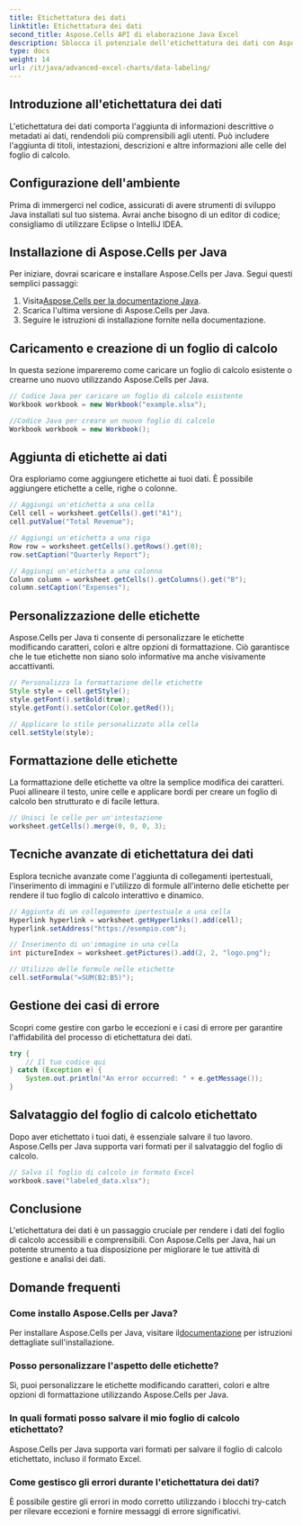 ```yaml
---
title: Etichettatura dei dati
linktitle: Etichettatura dei dati
second_title: Aspose.Cells API di elaborazione Java Excel
description: Sblocca il potenziale dell'etichettatura dei dati con Aspose.Cells per Java. Impara le tecniche passo dopo passo.
type: docs
weight: 14
url: /it/java/advanced-excel-charts/data-labeling/
---
```


## Introduzione all'etichettatura dei dati

L'etichettatura dei dati comporta l'aggiunta di informazioni descrittive o metadati ai dati, rendendoli più comprensibili agli utenti. Può includere l'aggiunta di titoli, intestazioni, descrizioni e altre informazioni alle celle del foglio di calcolo.

## Configurazione dell'ambiente

Prima di immergerci nel codice, assicurati di avere strumenti di sviluppo Java installati sul tuo sistema. Avrai anche bisogno di un editor di codice; consigliamo di utilizzare Eclipse o IntelliJ IDEA.

## Installazione di Aspose.Cells per Java

Per iniziare, dovrai scaricare e installare Aspose.Cells per Java. Segui questi semplici passaggi:

1.  Visita[Aspose.Cells per la documentazione Java](https://reference.aspose.com/cells/java/).
2. Scarica l'ultima versione di Aspose.Cells per Java.
3. Seguire le istruzioni di installazione fornite nella documentazione.

## Caricamento e creazione di un foglio di calcolo

In questa sezione impareremo come caricare un foglio di calcolo esistente o crearne uno nuovo utilizzando Aspose.Cells per Java.

```java
// Codice Java per caricare un foglio di calcolo esistente
Workbook workbook = new Workbook("example.xlsx");

//Codice Java per creare un nuovo foglio di calcolo
Workbook workbook = new Workbook();
```

## Aggiunta di etichette ai dati

Ora esploriamo come aggiungere etichette ai tuoi dati. È possibile aggiungere etichette a celle, righe o colonne.

```java
// Aggiungi un'etichetta a una cella
Cell cell = worksheet.getCells().get("A1");
cell.putValue("Total Revenue");

// Aggiungi un'etichetta a una riga
Row row = worksheet.getCells().getRows().get(0);
row.setCaption("Quarterly Report");

// Aggiungi un'etichetta a una colonna
Column column = worksheet.getCells().getColumns().get("B");
column.setCaption("Expenses");
```

## Personalizzazione delle etichette

Aspose.Cells per Java ti consente di personalizzare le etichette modificando caratteri, colori e altre opzioni di formattazione. Ciò garantisce che le tue etichette non siano solo informative ma anche visivamente accattivanti.

```java
// Personalizza la formattazione delle etichette
Style style = cell.getStyle();
style.getFont().setBold(true);
style.getFont().setColor(Color.getRed());

// Applicare lo stile personalizzato alla cella
cell.setStyle(style);
```

## Formattazione delle etichette

La formattazione delle etichette va oltre la semplice modifica dei caratteri. Puoi allineare il testo, unire celle e applicare bordi per creare un foglio di calcolo ben strutturato e di facile lettura.

```java
// Unisci le celle per un'intestazione
worksheet.getCells().merge(0, 0, 0, 3);
```

## Tecniche avanzate di etichettatura dei dati

Esplora tecniche avanzate come l'aggiunta di collegamenti ipertestuali, l'inserimento di immagini e l'utilizzo di formule all'interno delle etichette per rendere il tuo foglio di calcolo interattivo e dinamico.

```java
// Aggiunta di un collegamento ipertestuale a una cella
Hyperlink hyperlink = worksheet.getHyperlinks().add(cell);
hyperlink.setAddress("https://esempio.com");

// Inserimento di un'immagine in una cella
int pictureIndex = worksheet.getPictures().add(2, 2, "logo.png");

// Utilizzo delle formule nelle etichette
cell.setFormula("=SUM(B2:B5)");
```

## Gestione dei casi di errore

Scopri come gestire con garbo le eccezioni e i casi di errore per garantire l'affidabilità del processo di etichettatura dei dati.

```java
try {
    // Il tuo codice qui
} catch (Exception e) {
    System.out.println("An error occurred: " + e.getMessage());
}
```

## Salvataggio del foglio di calcolo etichettato

Dopo aver etichettato i tuoi dati, è essenziale salvare il tuo lavoro. Aspose.Cells per Java supporta vari formati per il salvataggio del foglio di calcolo.

```java
// Salva il foglio di calcolo in formato Excel
workbook.save("labeled_data.xlsx");
```

## Conclusione

L'etichettatura dei dati è un passaggio cruciale per rendere i dati del foglio di calcolo accessibili e comprensibili. Con Aspose.Cells per Java, hai un potente strumento a tua disposizione per migliorare le tue attività di gestione e analisi dei dati.

## Domande frequenti

### Come installo Aspose.Cells per Java?

 Per installare Aspose.Cells per Java, visitare il[documentazione](https://reference.aspose.com/cells/java/) per istruzioni dettagliate sull'installazione.

### Posso personalizzare l'aspetto delle etichette?

Sì, puoi personalizzare le etichette modificando caratteri, colori e altre opzioni di formattazione utilizzando Aspose.Cells per Java.

### In quali formati posso salvare il mio foglio di calcolo etichettato?

Aspose.Cells per Java supporta vari formati per salvare il foglio di calcolo etichettato, incluso il formato Excel.

### Come gestisco gli errori durante l'etichettatura dei dati?

È possibile gestire gli errori in modo corretto utilizzando i blocchi try-catch per rilevare eccezioni e fornire messaggi di errore significativi.
